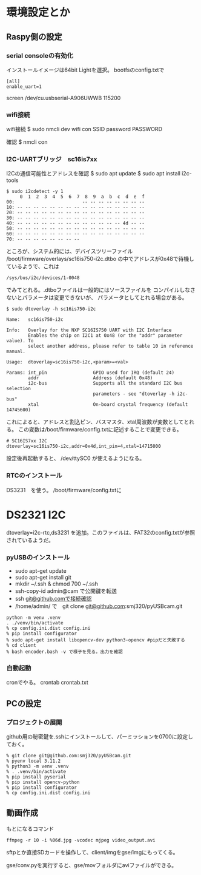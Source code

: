 # 環境設定とか

## Raspy側の設定

### serial consoleの有効化
インストールイメージは64bit Lightを選択。
bootfsのconfig.txtで
```
[all]
enable_uart=1
```
screen /dev/cu.usbserial-A906UWWB 115200

### wifi接続

wifi接続
$ sudo nmcli dev wifi con SSID password PASSWORD

確認
$ nmcli con

### I2C-UARTブリッジ　sc16is7xx

I2Cの通信可能性とアドレスを確認
$ sudo apt update
$ sudo apt install i2c-tools

```
$ sudo i2cdetect -y 1
     0  1  2  3  4  5  6  7  8  9  a  b  c  d  e  f
00:                         -- -- -- -- -- -- -- -- 
10: -- -- -- -- -- -- -- -- -- -- -- -- -- -- -- -- 
20: -- -- -- -- -- -- -- -- -- -- -- -- -- -- -- -- 
30: -- -- -- -- -- -- -- -- -- -- -- -- -- -- -- -- 
40: -- -- -- -- -- -- -- -- -- -- -- -- -- 4d -- -- 
50: -- -- -- -- -- -- -- -- -- -- -- -- -- -- -- -- 
60: -- -- -- -- -- -- -- -- -- -- -- -- -- -- -- -- 
70: -- -- -- -- -- -- -- --  
```

ところが、システム的には、デバイスツリーファイル
/boot/firmware/overlays/sc16is750-i2c.dtbo
の中でアドレスが0x48で待機しているようで、これは
```aiignore
/sys/bus/i2c/devices/1-0048
```
でみてとれる。.dtboファイルは一般的にはソースファイルを
コンパイルしなさないとパラメータは変更できないが、
パラメータとしてとれる場合がある。
```
$ sudo dtoverlay -h sc16is750-i2c

Name:   sc16is750-i2c

Info:   Overlay for the NXP SC16IS750 UART with I2C Interface
        Enables the chip on I2C1 at 0x48 (or the "addr" parameter value). To
        select another address, please refer to table 10 in reference manual.

Usage:  dtoverlay=sc16is750-i2c,<param>=<val>

Params: int_pin                 GPIO used for IRQ (default 24)
        addr                    Address (default 0x48)
        i2c-bus                 Supports all the standard I2C bus selection
                                parameters - see "dtoverlay -h i2c-bus"
        xtal                    On-board crystal frequency (default 14745600)
```
これによると、アドレスと割込ピン、バスマスタ、xtal周波数が変数としてとれる。
この変数は/boot/firmware/config.txtに記述することで変更できる。
```
# SC16IS7xx I2C
dtoverlay=sc16is750-i2c,addr=0x4d,int_pin=4,xtal=14715000
```

設定後再起動すると、
/dev/ttySC0
が使えるようになる。

### RTCのインストール
DS3231　を使う。
/boot/firmware/config.txtに
# DS2321 I2C
dtoverlay=i2c-rtc,ds3231
を追加。このファイルは、FAT32のconfig.txtが参照されているようだ。

### pyUSBのインストール
* sudo apt-get update
* sudo apt-get install git
* mkdir ~/.ssh & chmod 700 ~/.ssh
* ssh-copy-id admin@cam で公開鍵を転送
* ssh git@github.comで接続確認
* /home/admin/ で　git clone git@github.com:smj320/pyUSBcam.git

```
python -m venv .venv
. ./venv/bin/activate
% cp config.ini.dist config.ini
% pip install configurator
% sudo apt-get install libopencv-dev python3-opencv #pipだと失敗する
% cd client
% bash encoder.bash -v で様子を見る。出力を確認
```
### 自動起動

cronでやる。
crontab crontab.txt

## PCの設定

### プロジェクトの展開

github用の秘密鍵を.sshにインストールして、パーミッションを0700に設定しておく。

```
% git clone git@github.com:smj320/pyUSBcam.git
% pyenv local 3.11.2
% python3 -m venv .venv
% . .venv/bin/activate
% pip install pyserial
% pip install opencv-python
% pip install configurator
% cp config.ini.dist config.ini
```


## 動画作成

もとになるコマンド
```
ffmpeg -r 10 -i %06d.jpg -vcodec mjpeg video_output.avi
```

sftpとか直接SDカードを操作して、client/imgをgse/imgにもってくる。

gse/conv.pyを実行すると、gse/movフォルダにaviファイルができる。
